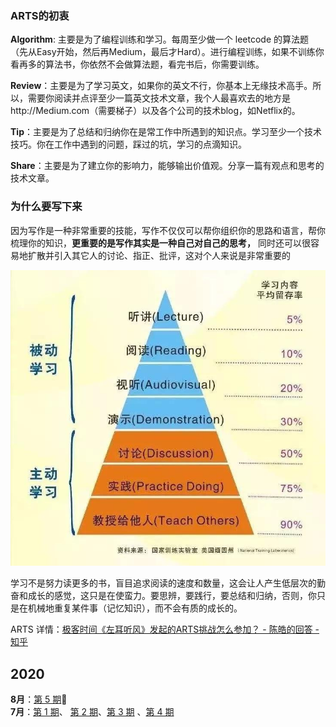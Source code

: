 

### ARTS的初衷

**Algorithm**: 主要是为了编程训练和学习。每周至少做一个 leetcode 的算法题（先从Easy开始，然后再Medium，最后才Hard）。进行编程训练，如果不训练你看再多的算法书，你依然不会做算法题，看完书后，你需要训练。

**Review**：主要是为了学习英文，如果你的英文不行，你基本上无缘技术高手。所以，需要你阅读并点评至少一篇英文技术文章，我个人最喜欢去的地方是http://Medium.com（需要梯子）以及各个公司的技术blog，如Netflix的。

**Tip**：主要是为了总结和归纳你在是常工作中所遇到的知识点。学习至少一个技术技巧。你在工作中遇到的问题，踩过的坑，学习的点滴知识。

**Share**：主要是为了建立你的影响力，能够输出价值观。分享一篇有观点和思考的技术文章。

### 为什么要写下来
因为写作是一种非常重要的技能，写作不仅仅可以帮你组织你的思路和语言，帮你梳理你的知识，**更重要的是写作其实是一种自己对自己的思考，** 同时还可以很容易地扩散并引入其它人的讨论、指正、批评，这对个人来说是非常重要的


![study_pyramid](image/study_pyramid.jpg)

学习不是努力读更多的书，盲目追求阅读的速度和数量，这会让人产生低层次的勤奋和成长的感觉，这只是在使蛮力。要思辨，要践行，要总结和归纳，否则，你只是在机械地重复某件事（记忆知识），而不会有质的成长的。

ARTS 详情：[极客时间《左耳听风》发起的ARTS挑战怎么参加？ - 陈皓的回答 - 知乎](https://www.zhihu.com/question/301150832/answer/529809529)

## 2020

**8月**：[第 5 期](weekly/2020/arts-0005.md):high_brightness:  
**7月**：[第 1 期](weekly/2020/arts-0001.md)、 [第 2 期](weekly/2020/arts-0002.md)、[第 3 期](weekly/2020/arts-0003.md) 、[第 4 期](weekly/2020/arts-0004.md)